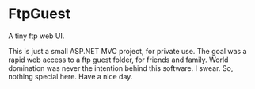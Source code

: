 # FtpGuest
A tiny ftp web UI.

This is just a small ASP.NET MVC project, for private use. The goal was a rapid web access to a ftp guest folder, for friends and family. World domination was never the intention behind this software. I swear. So, nothing special here. Have a nice day.
